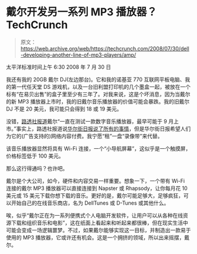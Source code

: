 # 戴尔开发另一系列 MP3 播放器？TechCrunch

> 原文：<https://web.archive.org/web/https://techcrunch.com/2008/07/30/dell-developing-another-line-of-mp3-players/amp/>

太平洋标准时间上午 6:30 2008 年 7 月 30 日

<amp-img class="center amp-wp-enforced-sizes i-amphtml-layout-intrinsic i-amphtml-layout-size-defined" title="dell_dj_models_300" alt="dell_dj_models_300" src="https://web.archive.org/web/20230121164529im_/http://old.crunchgear.com/wp-content/uploads/2008/07/dell-dj-models-300.jpg" layout="intrinsic" i-amphtml-layout="intrinsic"><i-amphtml-sizer class="i-amphtml-sizer"></i-amphtml-sizer></amp-img>

我还有我的 20GB 戴尔 DJ(左边那台)。它和我的诺基亚 770 互联网平板电脑、我的第一代任天堂 DS 游戏机，以及一台旧利盟打印机的几个墨盒一起，被放在一个标有“在易贝出售”的盒子里至少有三年了。对我来说，这是个坏消息，因为当戴尔的新 MP3 播放器上市时，我的旧戴尔音乐播放器的价值可能会暴跌。我的旧戴尔 DJ 不是 20 美元，我可能只会得到 18 或 19 美元。

没错，[路透社报道](https://web.archive.org/web/20230121164529/http://www.reuters.com/article/technologyNews/idUSBNG30848220080730?feedType=RSS&feedName=technologyNews)戴尔“一直在测试一款数字音乐播放器，最早可能于 9 月上市。”事实上，路透社报道说[华尔街日报说了所有的事情](https://web.archive.org/web/20230121164529/http://online.wsj.com/article/SB121738346889295815.html?mod=googlenews_wsj)，但是华尔街日报希望人们为它的(广告支持的)网络内容付费。我宁愿“租”一盘“录像带”来代替。

该音乐播放器显然将具有 Wi-Fi 连接，一个“小导航屏幕”，这似乎是一个触摸屏，价格标签低于 100 美元。

那么这行得通吗？也许吧。

戴尔是个大公司，如今，硬件和内容交易一样重要。想象一下，一个带有 Wi-Fi 连接的戴尔 MP3 播放器可以直接连接到 Napster 或 Rhapsody，让你每月花 10 美元或 15 美元下载你想下载的音乐。更好的是，戴尔可能足够大，足够疯狂，可以开始自己的在线音乐商店，名为 DellTunes 或 D-Tunes 或其他什么。

唉，似乎“戴尔正在为一系列便携式个人电脑开发软件，让用户可以从各种在线资源下载和组织音乐和电影”，这在纸面上看起来和听起来都很棒，但在现实生活中可能会变成一场逻辑噩梦。不过，如果戴尔能够实现这一目标，并制造出一款易于使用的 MP3 播放器，它或许还有机会。这是一个拥挤的领域，所以出来摇摆，戴尔。

<amp-analytics data-credentials="include" class="i-amphtml-layout-fixed i-amphtml-layout-size-defined" i-amphtml-layout="fixed"></amp-analytics>